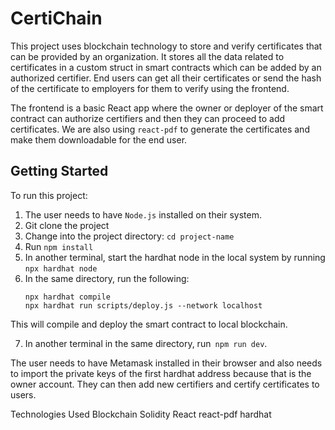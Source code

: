 # CertiChain

This project uses blockchain technology to store and verify certificates that can be provided by an organization. It stores all the data related to certificates in a custom struct in smart contracts which can be added by an authorized certifier. End users can get all their certificates or send the hash of the certificate to employers for them to verify using the frontend.

The frontend is a basic React app where the owner or deployer of the smart contract can authorize certifiers and then they can proceed to add certificates. We are also using `react-pdf` to generate the certificates and make them downloadable for the end user.

## Getting Started

To run this project:

1. The user needs to have `Node.js` installed on their system.
2. Git clone the project
3. Change into the project directory: `cd project-name`
4. Run `npm install`
5. In another terminal, start the hardhat node in the local system by running `npx hardhat node`
6. In the same directory, run the following:
   ```shell
   npx hardhat compile
   npx hardhat run scripts/deploy.js --network localhost
   ```

This will compile and deploy the smart contract to local blockchain.

7. In another terminal in the same directory, run` npm run dev`.

The user needs to have Metamask installed in their browser and also needs to import the private keys of the first hardhat address because that is the owner account. They can then add new certifiers and certify certificates to users.

Technologies Used
Blockchain
Solidity
React
react-pdf
hardhat
